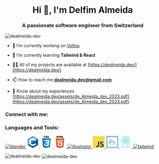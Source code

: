 <h1 align="center">Hi 👋, I'm Delfim Almeida</h1>
<h3 align="center">A passionate software engineer from Switzerland</h3>

<p align="left"> <img src="https://komarev.com/ghpvc/?username=dealmeida-dev&label=Profile%20views&color=0e75b6&style=flat" alt="dealmeida-dev" /> </p>

- 🔭 I’m currently working on [Voltox](https://voltox.ch/)

- 🌱 I’m currently learning **Tailwind & React**

- 👨‍💻 All of my projects are available at [https://dealmeida.dev/](https://dealmeida.dev/)

- 📫 How to reach me **dealmeida.dev@gmail.com**

- 📄 Know about my experiences [https://dealmeida.dev/assets/de_Almeida_dev_2023.pdf](https://dealmeida.dev/assets/de_Almeida_dev_2023.pdf)

<h3 align="left">Connect with me:</h3>
<p align="left">
</p>

<h3 align="left">Languages and Tools:</h3>
<p align="left"> <a href="https://www.blender.org/" target="_blank" rel="noreferrer"> <img src="https://download.blender.org/branding/community/blender_community_badge_white.svg" alt="blender" width="40" height="40"/> </a> <a href="https://www.cprogramming.com/" target="_blank" rel="noreferrer"> <img src="https://raw.githubusercontent.com/devicons/devicon/master/icons/c/c-original.svg" alt="c" width="40" height="40"/> </a> <a href="https://www.w3schools.com/css/" target="_blank" rel="noreferrer"> <img src="https://raw.githubusercontent.com/devicons/devicon/master/icons/css3/css3-original-wordmark.svg" alt="css3" width="40" height="40"/> </a> <a href="https://www.w3.org/html/" target="_blank" rel="noreferrer"> <img src="https://raw.githubusercontent.com/devicons/devicon/master/icons/html5/html5-original-wordmark.svg" alt="html5" width="40" height="40"/> </a> <a href="https://www.adobe.com/in/products/illustrator.html" target="_blank" rel="noreferrer"> <img src="https://www.vectorlogo.zone/logos/adobe_illustrator/adobe_illustrator-icon.svg" alt="illustrator" width="40" height="40"/> </a> <a href="https://developer.mozilla.org/en-US/docs/Web/JavaScript" target="_blank" rel="noreferrer"> <img src="https://raw.githubusercontent.com/devicons/devicon/master/icons/javascript/javascript-original.svg" alt="javascript" width="40" height="40"/> </a> <a href="https://www.photoshop.com/en" target="_blank" rel="noreferrer"> <img src="https://raw.githubusercontent.com/devicons/devicon/master/icons/photoshop/photoshop-line.svg" alt="photoshop" width="40" height="40"/> </a> <a href="https://reactjs.org/" target="_blank" rel="noreferrer"> <img src="https://raw.githubusercontent.com/devicons/devicon/master/icons/react/react-original-wordmark.svg" alt="react" width="40" height="40"/> </a> <a href="https://tailwindcss.com/" target="_blank" rel="noreferrer"> <img src="https://www.vectorlogo.zone/logos/tailwindcss/tailwindcss-icon.svg" alt="tailwind" width="40" height="40"/> </a> </p>

<p><img align="left" src="https://github-readme-stats.vercel.app/api/top-langs?username=dealmeida-dev&show_icons=true&locale=en&layout=compact" alt="dealmeida-dev" /></p>

<p>&nbsp;<img align="center" src="https://github-readme-stats.vercel.app/api?username=dealmeida-dev&show_icons=true&locale=en" alt="dealmeida-dev" /></p>
